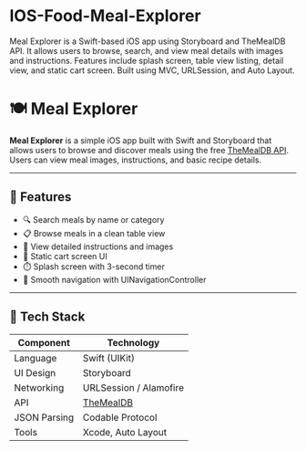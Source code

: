 # IOS-Food-Meal-Explorer
Meal Explorer is a Swift-based iOS app using Storyboard and TheMealDB API. It allows users to browse, search, and view meal details with images and instructions. Features include splash screen, table view listing, detail view, and static cart screen. Built using MVC, URLSession, and Auto Layout.

# 🍽️ Meal Explorer

**Meal Explorer** is a simple iOS app built with Swift and Storyboard that allows users to browse and discover meals using the free [TheMealDB API](https://www.themealdb.com/api.php). Users can view meal images, instructions, and basic recipe details.

---

## 📱 Features

- 🔍 Search meals by name or category
- 📋 Browse meals in a clean table view
- 📄 View detailed instructions and images
- 🛒 Static cart screen UI
- ⏱️ Splash screen with 3-second timer
- 🚀 Smooth navigation with UINavigationController

---

## 🔧 Tech Stack

| Component        | Technology      |
|------------------|------------------|
| Language         | Swift (UIKit)    |
| UI Design        | Storyboard       |
| Networking       | URLSession / Alamofire |
| API              | [TheMealDB](https://www.themealdb.com/api.php) |
| JSON Parsing     | Codable Protocol |
| Tools            | Xcode, Auto Layout |



